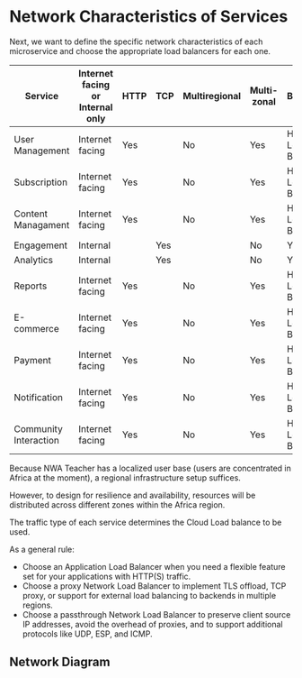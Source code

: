 # Network Characteristics of Services

Next, we want to define the specific network characteristics of each microservice and choose the 
appropriate load balancers for each one.

| Service | Internet facing or Internal only | HTTP | TCP | Multiregional | Multi-zonal | Load Balancer Type |
| ------- | -------------------------------- | ---- | --- | ------------- | ---------- | ---- |
| User Management| Internet facing | Yes | | No | Yes | HTTP(S) Load Balancer |
| Subscription | Internet facing | Yes | | No | Yes | HTTP(S) Load Balancer |
| Content Managament | Internet facing | Yes | | No | Yes | HTTP(S) Load Balancer |
| Engagement | Internal | | Yes | | No | Yes | Proxy Network Load Balancer |
| Analytics | Internal | | Yes | | No | Yes | Proxy Network Load Balancer |
| Reports | Internet facing | Yes | | No | Yes | HTTP(S) Load Balancer |
| E-commerce | Internet facing | Yes | | No | Yes | HTTP(S) Load Balancer |
| Payment | Internet facing | Yes | | No | Yes | HTTP(S) Load Balancer |
| Notification | Internet facing | Yes | | No | Yes | HTTP(S) Load Balancer |
| Community Interaction | Internet facing | Yes | | No | Yes | HTTP(S) Load Balancer |

Because NWA Teacher has a localized user base (users are concentrated in Africa at the moment), a regional infrastructure setup suffices. 

However, to design for resilience and availability, resources will be distributed across different zones within the Africa region.

The traffic type of each service determines the Cloud Load balance to be used. 

As a general rule:
* Choose an Application Load Balancer when you need a flexible feature set for your applications with HTTP(S) traffic.
* Choose a proxy Network Load Balancer to implement TLS offload, TCP proxy, or support for external load balancing to backends in multiple regions.
* Choose a passthrough Network Load Balancer to preserve client source IP addresses, avoid the overhead of proxies, and to support additional protocols like UDP, ESP, and ICMP.

## Network Diagram

